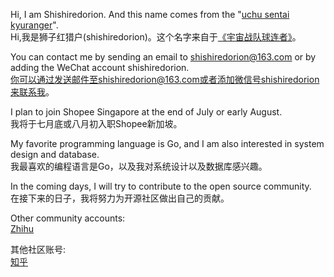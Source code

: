 Hi, I am Shishiredorion. And this name comes from the "[uchu sentai kyuranger](https://powerrangers.fandom.com/wiki/Uchu_Sentai_Kyuranger)".  
Hi,我是狮子红猎户(shishiredorion)。这个名字来自于[《宇宙战队球连者》](https://baike.baidu.com/item/%E5%AE%87%E5%AE%99%E6%88%98%E9%98%9F%E4%B9%9D%E8%BF%9E%E8%80%85/20414119)。

You can contact me by sending an email to shishiredorion@163.com or by adding the WeChat account shishiredorion.   
你可以通过发送邮件至shishiredorion@163.com或者添加微信号shishiredorion来联系我。

I plan to join Shopee Singapore at the end of July or early August.  
我将于七月底或八月初入职Shopee新加坡。

My favorite programming language is Go, and I am also interested in system design and database.  
我最喜欢的编程语言是Go，以及我对系统设计以及数据库感兴趣。

In the coming days, I will try to contribute to the open source community.  
在接下来的日子，我将努力为开源社区做出自己的贡献。

Other community accounts:  
[Zhihu](https://www.zhihu.com/people/shishiredorion)  

其他社区账号:  
[知乎](https://www.zhihu.com/people/shishiredorion)  
